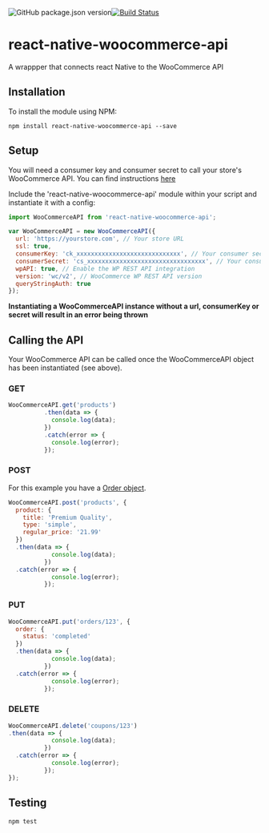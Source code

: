 ![GitHub package.json version](https://img.shields.io/github/package-json/v/techneplus/react-native-woocommerce-api.svg)[![Build Status](https://travis-ci.org/JamesUgbanu/react-native-woocommerce-api.svg?branch=master)](https://travis-ci.org/JamesUgbanu/react-native-woocommerce-api)
# react-native-woocommerce-api
A wrappper that connects react Native to the WooCommerce API

## Installation

To install the module using NPM:

```
npm install react-native-woocommerce-api --save
```

## Setup

You will need a consumer key and consumer secret to call your store's WooCommerce API. You can find instructions [here](https://docs.woocommerce.com/document/woocommerce-rest-api/)

Include the 'react-native-woocommerce-api' module within your script and instantiate it with a config:

```javascript
import WooCommerceAPI from 'react-native-woocommerce-api';

var WooCommerceAPI = new WooCommerceAPI({
  url: 'https://yourstore.com', // Your store URL
  ssl: true,
  consumerKey: 'ck_xxxxxxxxxxxxxxxxxxxxxxxxxxxxx', // Your consumer secret
  consumerSecret: 'cs_xxxxxxxxxxxxxxxxxxxxxxxxxxxxxxxxx', // Your consumer secret
  wpAPI: true, // Enable the WP REST API integration
  version: 'wc/v2', // WooCommerce WP REST API version
  queryStringAuth: true
});
```

**Instantiating a WooCommerceAPI instance without a url, consumerKey or secret will result in an error being thrown**

## Calling the API

Your WooCommerce API can be called once the WooCommerceAPI object has been instantiated (see above).

### GET

```javascript
WooCommerceAPI.get('products')
          .then(data => {
          	console.log(data);
          })
          .catch(error => {
          	console.log(error);
          });
```

### POST

For this example you have a [Order object](http://woocommerce.github.io/woocommerce-rest-api-docs/#create-an-order).

```javascript
WooCommerceAPI.post('products', {
  product: {
    title: 'Premium Quality',
    type: 'simple',
    regular_price: '21.99'
  })
  .then(data => {
          	console.log(data);
          })
  .catch(error => {
          	console.log(error);
          });
```

### PUT

```javascript
WooCommerceAPI.put('orders/123', {
  order: {
    status: 'completed'
  })
  .then(data => {
          	console.log(data);
          })
  .catch(error => {
          	console.log(error);
          });
```

### DELETE

```javascript
WooCommerceAPI.delete('coupons/123')
.then(data => {
          	console.log(data);
          })
  .catch(error => {
          	console.log(error);
          });
});
```

## Testing

```
npm test
```
